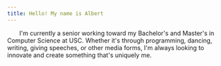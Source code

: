 ```yaml
---
title: Hello! My name is Albert
---
```


&emsp;&emsp;I'm currently a senior working toward my Bachelor's and Master's in Computer Science at USC. Whether it's through programming, dancing, writing, giving speeches, or other media forms, I'm always looking to innovate and create something that's uniquely me.
